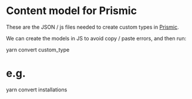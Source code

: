# Content model for Prismic

These are the JSON / js files needed to create custom types in [Prismic](https://prismic.io).

We can create the models in JS to avoid copy / paste errors, and then run:

  yarn convert custom_type
  # e.g.
  yarn convert installations
